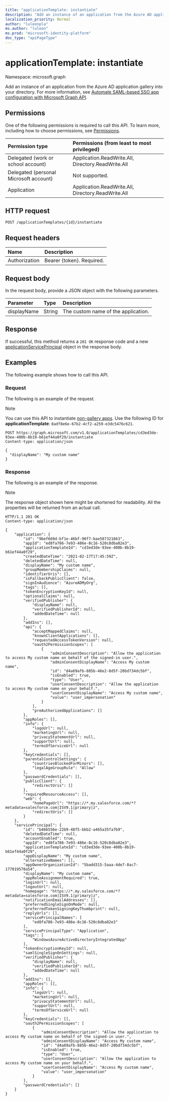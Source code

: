 ```yaml
---
title: "applicationTemplate: instantiate"
description: "Add an instance of an application from the Azure AD application gallery."
localization_priority: Normal
author: "luleonpla"
ms.author: "luleon"
ms.prod: "microsoft-identity-platform"
doc_type: "apiPageType"
---
```


# applicationTemplate: instantiate

Namespace: microsoft.graph

Add an instance of an application from the Azure AD application gallery into your directory. For more information, see [Automate SAML-based SSO app configuration with Microsoft Graph API](https://docs.microsoft.com/graph/application-saml-sso-configure-api).

## Permissions

One of the following permissions is required to call this API. To learn more, including how to choose permissions, see [Permissions](/graph/permissions-reference).

| Permission type                        | Permissions (from least to most privileged) |
|:---------------------------------------|:--------------------------------------------|
| Delegated (work or school account)     | Application.ReadWrite.All, Directory.ReadWrite.All |
| Delegated (personal Microsoft account) | Not supported. |
| Application                            | Application.ReadWrite.All, Directory.ReadWrite.All |

## HTTP request

<!-- { "blockType": "ignored" } -->

```http
POST /applicationTemplates/{id}/instantiate
```

## Request headers

| Name          | Description   |
|:--------------|:--------------|
| Authorization | Bearer {token}. Required. |

## Request body

In the request body, provide a JSON object with the following parameters.

| Parameter    | Type        | Description |
|:-------------|:------------|:------------|
|displayName|String| The custom name of the application.|

## Response

If successful, this method returns a `201 OK` response code and a new [applicationServicePrincipal](../resources/applicationserviceprincipal.md) object in the response body.

## Examples

The following example shows how to call this API.

### Request

The following is an example of the request.

> [!NOTE] 
> You can use this API to instantiate [non-gallery apps](/azure/active-directory/manage-apps/add-non-gallery-app). Use the following ID for **applicationTemplate**: `8adf8e6e-67b2-4cf2-a259-e3dc5476c621`.


<!-- {
  "blockType": "request",
  "name": "applicationtemplate_instantiate"
}-->

```http
POST https://graph.microsoft.com/v1.0/applicationTemplates/cd3ed3de-93ee-400b-8b19-b61ef44a0f29/instantiate
Content-type: application/json

{
  "displayName": "My custom name"
}
```

### Response

The following is an example of the response.

> [!NOTE]
> The response object shown here might be shortened for readability. All the properties will be returned from an actual call.

<!-- {
  "blockType": "response",
  "truncated": true,
  "@odata.type": "microsoft.graph.applicationServicePrincipal"
} -->

```http
HTTP/1.1 201 OK
Content-type: application/json

{
    "application": {
        "id": "9bef669d-bf1e-46bf-90f7-bae587321663",
        "appId": "ed8fa786-7e93-486e-8c16-520c8dba82e3",
        "applicationTemplateId": "cd3ed3de-93ee-400b-8b19-b61ef44a0f29",
        "createdDateTime": "2021-02-17T17:45:59Z",
        "deletedDateTime": null,
        "displayName": "My custom name",
        "groupMembershipClaims": null,
        "identifierUris": [],
        "isFallbackPublicClient": false,
        "signInAudience": "AzureADMyOrg",
        "tags": [],
        "tokenEncryptionKeyId": null,
        "optionalClaims": null,
        "verifiedPublisher": {
            "displayName": null,
            "verifiedPublisherId": null,
            "addedDateTime": null
        },
        "addIns": [],
        "api": {
            "acceptMappedClaims": null,
            "knownClientApplications": [],
            "requestedAccessTokenVersion": null,
            "oauth2PermissionScopes": [
                {
                    "adminConsentDescription": "Allow the application to access My custom name on behalf of the signed-in user.",
                    "adminConsentDisplayName": "Access My custom name",
                    "id": "d4a69afb-885b-46e2-8d5f-20bd734dc5bf",
                    "isEnabled": true,
                    "type": "User",
                    "userConsentDescription": "Allow the application to access My custom name on your behalf.",
                    "userConsentDisplayName": "Access My custom name",
                    "value": "user_impersonation"
                }
            ],
            "preAuthorizedApplications": []
        },
        "appRoles": [],
        "info": {
            "logoUrl": null,
            "marketingUrl": null,
            "privacyStatementUrl": null,
            "supportUrl": null,
            "termsOfServiceUrl": null
        },
        "keyCredentials": [],
        "parentalControlSettings": {
            "countriesBlockedForMinors": [],
            "legalAgeGroupRule": "Allow"
        },
        "passwordCredentials": [],
        "publicClient": {
            "redirectUris": []
        },
        "requiredResourceAccess": [],
        "web": {
            "homePageUrl": "https://*.my.salesforce.com/*?metadata=salesforce.com|ISV9.1|primary|z",
            "redirectUris": []
        }
    },
    "servicePrincipal": {
        "id": "b466556e-22b9-48f5-bbb2-a465a35fa7b9",
        "deletedDateTime": null,
        "accountEnabled": true,
        "appId": "ed8fa786-7e93-486e-8c16-520c8dba82e3",
        "applicationTemplateId": "cd3ed3de-93ee-400b-8b19-b61ef44a0f29",
        "appDisplayName": "My custom name",
        "alternativeNames": [],
        "appOwnerOrganizationId": "5badd315-5aaa-4de7-8ac7-177019570a54",
        "displayName": "My custom name",
        "appRoleAssignmentRequired": true,
        "loginUrl": null,
        "logoutUrl": null,
        "homepage": "https://*.my.salesforce.com/*?metadata=salesforce.com|ISV9.1|primary|z",
        "notificationEmailAddresses": [],
        "preferredSingleSignOnMode": null,
        "preferredTokenSigningKeyThumbprint": null,
        "replyUrls": [],
        "servicePrincipalNames": [
            "ed8fa786-7e93-486e-8c16-520c8dba82e3"
        ],
        "servicePrincipalType": "Application",
        "tags": [
            "WindowsAzureActiveDirectoryIntegratedApp"
        ],
        "tokenEncryptionKeyId": null,
        "samlSingleSignOnSettings": null,
        "verifiedPublisher": {
            "displayName": null,
            "verifiedPublisherId": null,
            "addedDateTime": null
        },
        "addIns": [],
        "appRoles": [],
        "info": {
            "logoUrl": null,
            "marketingUrl": null,
            "privacyStatementUrl": null,
            "supportUrl": null,
            "termsOfServiceUrl": null
        },
        "keyCredentials": [],
        "oauth2PermissionScopes": [
            {
                "adminConsentDescription": "Allow the application to access My custom name on behalf of the signed-in user.",
                "adminConsentDisplayName": "Access My custom name",
                "id": "d4a69afb-885b-46e2-8d5f-20bd734dc5bf",
                "isEnabled": true,
                "type": "User",
                "userConsentDescription": "Allow the application to access My custom name on your behalf.",
                "userConsentDisplayName": "Access My custom name",
                "value": "user_impersonation"
            }
        ],
        "passwordCredentials": []
    }
}
```

<!-- uuid: 16cd6b66-4b1a-43a1-adaf-3a886856ed98
2019-02-04 14:57:30 UTC -->
<!-- {
  "type": "#page.annotation",
  "description": "applicationTemplate: instantiate",
  "keywords": "",
  "section": "documentation",
  "tocPath": ""
}-->
